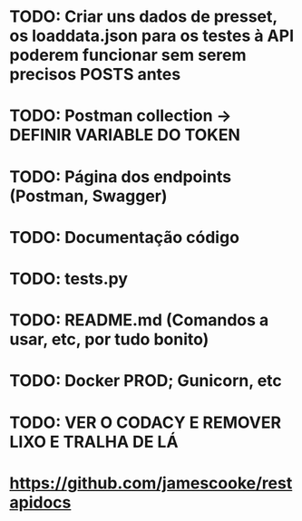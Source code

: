 # TODO: Criar uns dados de presset, os loaddata.json para os testes à API poderem funcionar sem serem precisos POSTS antes
# TODO: Postman collection -> DEFINIR VARIABLE DO TOKEN
# TODO: Página dos endpoints (Postman, Swagger) 
# TODO: Documentação código
# TODO: tests.py
# TODO: README.md (Comandos a usar, etc, por tudo bonito)
# TODO: Docker PROD; Gunicorn, etc
# TODO: VER O CODACY E REMOVER LIXO E TRALHA DE LÁ
# https://github.com/jamescooke/restapidocs